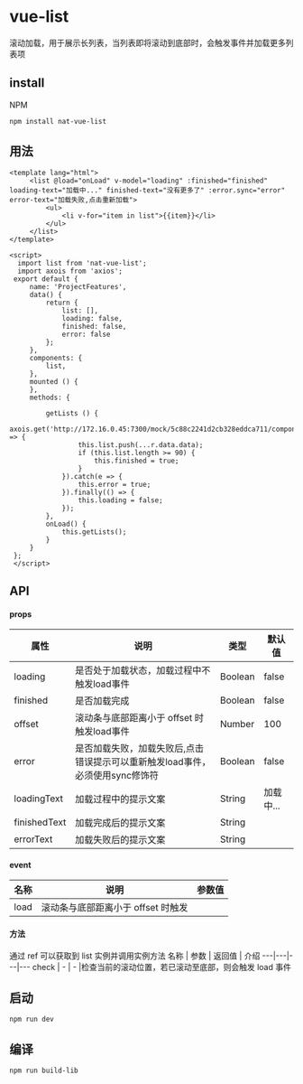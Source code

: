 # vue-list
滚动加载，用于展示长列表，当列表即将滚动到底部时，会触发事件并加载更多列表项
## install
NPM
```
npm install nat-vue-list
```
## 用法
```
<template lang="html">
     <list @load="onLoad" v-model="loading" :finished="finished" loading-text="加载中..." finished-text="没有更多了" :error.sync="error" error-text="加载失败,点击重新加载">
         <ul>
             <li v-for="item in list">{{item}}</li>
         </ul>
     </list>
</template>
```
```
<script>
  import list from 'nat-vue-list';
  import axois from 'axios';
 export default {
     name: 'ProjectFeatures',
     data() {
         return {
             list: [],
             loading: false,
             finished: false,
             error: false
         };
     },
     components: {
         list,
     },
     mounted () {
     },
     methods: {
       
         getLists () {
             axois.get('http://172.16.0.45:7300/mock/5c88c2241d2cb328eddca711/components/api/list').then(r => {
                 this.list.push(...r.data.data);
                 if (this.list.length >= 90) {
                     this.finished = true;
                 }
             }).catch(e => {
                 this.error = true;
             }).finally(() => {
                 this.loading = false;
             });
         },
         onLoad() {
             this.getLists();
         }
     }
 };
 </script>
```
## API
#### props
属性 | 说明 | 类型 | 默认值
---|---|---|---
loading | 是否处于加载状态，加载过程中不触发load事件 | Boolean | false
finished | 是否加载完成 | Boolean | false
offset | 滚动条与底部距离小于 offset 时触发load事件 | Number | 100  
error | 是否加载失败，加载失败后,点击错误提示可以重新触发load事件，必须使用sync修饰符 | Boolean | false 
loadingText | 加载过程中的提示文案 | String | 加载中...  
finishedText | 加载完成后的提示文案 | String |   
errorText | 加载失败后的提示文案 | String |   

#### event
名称 | 说明 | 参数值
---|---|---
load | 滚动条与底部距离小于 offset 时触发 |  

#### 方法
通过 ref 可以获取到 list 实例并调用实例方法
名称 | 参数 | 返回值 | 介绍
---|---|---|---
check | - | - |检查当前的滚动位置，若已滚动至底部，则会触发 load 事件 

## 启动
```
npm run dev
```
## 编译
```
npm run build-lib
```
